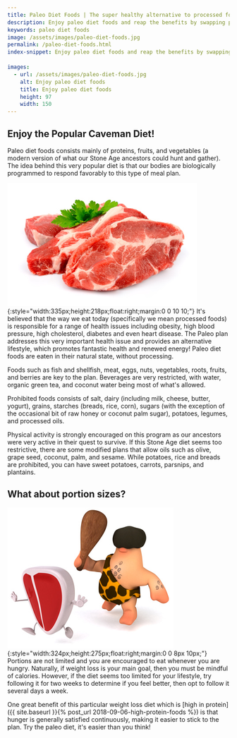 ```yaml
---
title: Paleo Diet Foods | The super healthy alternative to processed food!
description: Enjoy paleo diet foods and reap the benefits by swapping processed foods for a nutritious high-protein diet!
keywords: paleo diet foods
image: /assets/images/paleo-diet-foods.jpg
permalink: /paleo-diet-foods.html
index-snippet: Enjoy paleo diet foods and reap the benefits by swapping processed foods for a nutritious high-protein diet!

images:
  - url: /assets/images/paleo-diet-foods.jpg
    alt: Enjoy paleo diet foods
    title: Enjoy paleo diet foods
    height: 97 
    width: 150
---
```


## Enjoy the Popular Caveman Diet!
Paleo diet foods consists mainly of proteins, fruits, and vegetables (a modern version of what our Stone Age ancestors could hunt and gather). The idea behind this very popular diet is that our bodies are biologically programmed to respond favorably to this type of meal plan.

![Enjoy paleo diet foods](/assets/images/paleo-diet-foods.jpg){:style="width:335px;height:218px;float:right;margin:0 0 10 10;"}
It's believed that the way we eat today (specifically we mean processed foods) is responsible for a range of health issues including obesity, high blood pressure, high cholesterol, diabetes and even heart disease. The Paleo plan addresses this very important health issue and provides an alternative lifestyle, which promotes fantastic health and renewed energy! Paleo diet foods are eaten in their natural state, without processing.

Foods such as fish and shellfish, meat, eggs, nuts, vegetables, roots, fruits, and berries are key to the plan. Beverages are very restricted, with water, organic green tea, and coconut water being most of what's allowed.

Prohibited foods consists of salt, dairy (including milk, cheese, butter, yogurt), grains, starches (breads, rice, corn), sugars (with the exception of the occasional bit of raw honey or coconut palm sugar), potatoes, legumes, and processed oils.

Physical activity is strongly encouraged on this program as our ancestors were very active in their quest to survive. If this Stone Age diet seems too restrictive, there are some modified plans that allow oils such as olive, grape seed, coconut, palm, and sesame. While potatoes, rice and breads are prohibited, you can have sweet potatoes, carrots, parsnips, and plantains.

## What about portion sizes?
![Eat paleo foods!](/assets/images/eat-paleo-foods.jpg){:style="width:324px;height:275px;float:right;margin:0 0 8px 10px;"}
Portions are not limited and you are encouraged to eat whenever you are hungry. Naturally, if weight loss is your main goal, then you must be mindful of calories. However, if the diet seems too limited for your lifestyle, try following it for two weeks to determine if you feel better, then opt to follow it several days a week.

One great benefit of this particular weight loss diet which is [high in protein]({{ site.baseurl }}{% post_url 2018-09-06-high-protein-foods %}) is that hunger is generally satisfied continuously, making it easier to stick to the plan. Try the paleo diet, it's easier than you think!